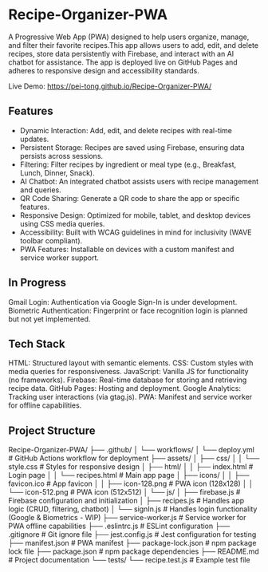 # Recipe-Organizer-PWA

A Progressive Web App (PWA) designed to help users organize, manage, and filter their favorite recipes.This app allows users to add, edit, and delete recipes, store data persistently with Firebase, and interact with an AI chatbot for assistance. The app is deployed live on GitHub Pages and adheres to responsive design and accessibility standards.

<bold>Live Demo: https://pei-tong.github.io/Recipe-Organizer-PWA/ <bold>

## Features
- Dynamic Interaction: Add, edit, and delete recipes with real-time updates.
- Persistent Storage: Recipes are saved using Firebase, ensuring data persists across sessions.
- Filtering: Filter recipes by ingredient or meal type (e.g., Breakfast, Lunch, Dinner, Snack).
- AI Chatbot: An integrated chatbot assists users with recipe management and queries.
- QR Code Sharing: Generate a QR code to share the app or specific features.
- Responsive Design: Optimized for mobile, tablet, and desktop devices using CSS media queries.
- Accessibility: Built with WCAG guidelines in mind for inclusivity (WAVE toolbar compliant).
- PWA Features: Installable on devices with a custom manifest and service worker support.

## In Progress
Gmail Login: Authentication via Google Sign-In is under development.
Biometric Authentication: Fingerprint or face recognition login is planned but not yet implemented.

## Tech Stack
HTML: Structured layout with semantic elements.
CSS: Custom styles with media queries for responsiveness.
JavaScript: Vanilla JS for functionality (no frameworks).
Firebase: Real-time database for storing and retrieving recipe data.
GitHub Pages: Hosting and deployment.
Google Analytics: Tracking user interactions (via gtag.js).
PWA: Manifest and service worker for offline capabilities.


## Project Structure
Recipe-Organizer-PWA/
├── .github/
│   └── workflows/
│       └── deploy.yml    # GitHub Actions workflow for deployment
├── assets/
│   ├── css/
│   │   └── style.css     # Styles for responsive design
│   ├── html/
│   │   ├── index.html    # Login page
│   │   └── recipes.html  # Main app page
│   ├── icons/
│   │   ├── favicon.ico   # App favicon
│   │   ├── icon-128.png  # PWA icon (128x128)
│   │   └── icon-512.png  # PWA icon (512x512)
│   └── js/
│       ├── firebase.js   # Firebase configuration and initialization
│       ├── recipes.js    # Handles app logic (CRUD, filtering, chatbot)
│       └── signIn.js     # Handles login functionality (Google & Biometrics - WIP)
├── service-worker.js     # Service worker for PWA offline capabilities
├── .eslintrc.js          # ESLint configuration
├── .gitignore            # Git ignore file
├── jest.config.js        # Jest configuration for testing
├── manifest.json         # PWA manifest
├── package-lock.json     # npm package lock file
├── package.json          # npm package dependencies
├── README.md             # Project documentation
└── tests/
    └── recipe.test.js    # Example test file